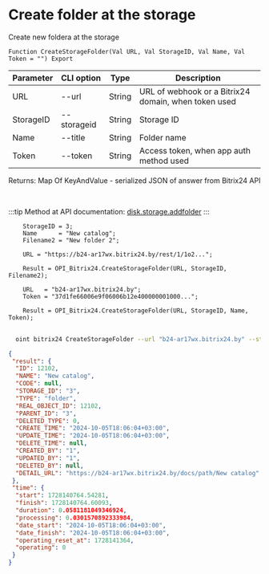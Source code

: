 ﻿---
sidebar_position: 6
---

# Create folder at the storage
 Create new foldera at the storage



`Function CreateStorageFolder(Val URL, Val StorageID, Val Name, Val Token = "") Export`

  | Parameter | CLI option | Type | Description |
  |-|-|-|-|
  | URL | --url | String | URL of webhook or a Bitrix24 domain, when token used |
  | StorageID | --storageid | String | Storage ID |
  | Name | --title | String | Folder name |
  | Token | --token | String | Access token, when app auth method used |

  
  Returns:  Map Of KeyAndValue - serialized JSON of answer from Bitrix24 API

<br/>

:::tip
Method at API documentation: [disk.storage.addfolder](https://dev.1c-bitrix.ru/rest_help/disk/storage/disk_storage_addfolder.php)
:::
<br/>


```bsl title="Code example"
    StorageID = 3;
    Name      = "New catalog";
    Filename2 = "New folder 2";

    URL = "https://b24-ar17wx.bitrix24.by/rest/1/1o2...";

    Result = OPI_Bitrix24.CreateStorageFolder(URL, StorageID, Filename2);

    URL   = "b24-ar17wx.bitrix24.by";
    Token = "37d1fe66006e9f06006b12e400000001000...";

    Result = OPI_Bitrix24.CreateStorageFolder(URL, StorageID, Name, Token);
```



```sh title="CLI command example"
    
  oint bitrix24 CreateStorageFolder --url "b24-ar17wx.bitrix24.by" --storageid "3" --title %title% --token "fe3fa966006e9f06006b12e400000001000..."

```

```json title="Result"
{
 "result": {
  "ID": 12102,
  "NAME": "New catalog",
  "CODE": null,
  "STORAGE_ID": "3",
  "TYPE": "folder",
  "REAL_OBJECT_ID": 12102,
  "PARENT_ID": "3",
  "DELETED_TYPE": 0,
  "CREATE_TIME": "2024-10-05T18:06:04+03:00",
  "UPDATE_TIME": "2024-10-05T18:06:04+03:00",
  "DELETE_TIME": null,
  "CREATED_BY": "1",
  "UPDATED_BY": "1",
  "DELETED_BY": null,
  "DETAIL_URL": "https://b24-ar17wx.bitrix24.by/docs/path/New catalog"
 },
 "time": {
  "start": 1728140764.54281,
  "finish": 1728140764.60093,
  "duration": 0.0581181049346924,
  "processing": 0.0301570892333984,
  "date_start": "2024-10-05T18:06:04+03:00",
  "date_finish": "2024-10-05T18:06:04+03:00",
  "operating_reset_at": 1728141364,
  "operating": 0
 }
}
```

